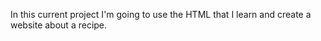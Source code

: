 In this current project I'm going to use the HTML that I learn and create a website about a recipe.
